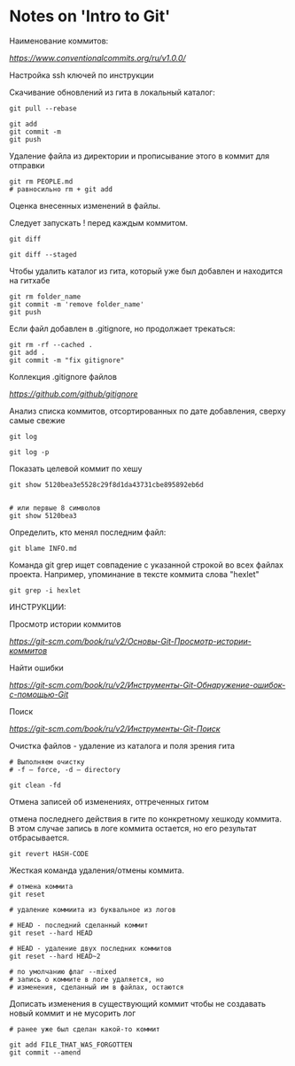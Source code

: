 # Notes on 'Intro to Git'

Наименование коммитов: 

*https://www.conventionalcommits.org/ru/v1.0.0/*

Настройка ssh ключей по инструкции

Скачивание обновлений из гита в локальный каталог:

```
git pull --rebase
```

```
git add
git commit -m
git push
```

Удаление файла из директории и прописывание этого в коммит для отправки

```
git rm PEOPLE.md
# равносильно rm + git add
```

Оценка внесенных изменений в файлы. 

Следует запускать ! перед каждым коммитом.

```
git diff

git diff --staged
```

Чтобы удалить каталог из гита, который уже был добавлен и находится на гитхабе

```
git rm folder_name
git commit -m 'remove folder_name'
git push
```

Если файл добавлен в .gitignore, 
но продолжает трекаться:

```
git rm -rf --cached .
git add .
git commit -m "fix gitignore"
```

Коллекция .gitignore файлов 

*https://github.com/github/gitignore*


Анализ списка коммитов, отсортированных по дате добавления, сверху самые свежие

```
git log

git log -p
```

Показать целевой коммит по хешу

```
git show 5120bea3e5528c29f8d1da43731cbe895892eb6d


# или первые 8 символов
git show 5120bea3
```

Определить, кто менял последним файл:

```
git blame INFO.md
```

Команда git grep ищет совпадение с указанной строкой во всех файлах проекта. Например, упоминание в тексте коммита слова "hexlet"

```
git grep -i hexlet
```

ИНСТРУКЦИИ:

Просмотр истории коммитов

*https://git-scm.com/book/ru/v2/Основы-Git-Просмотр-истории-коммитов*

Найти ошибки

*https://git-scm.com/book/ru/v2/Инструменты-Git-Обнаружение-ошибок-с-помощью-Git*

Поиск

*https://git-scm.com/book/ru/v2/Инструменты-Git-Поиск*


Очистка файлов - удаление из каталога и поля зрения гита
```
# Выполняем очистку
# -f – force, -d – directory

git clean -fd
```

Отмена записей об изменениях, оттреченных гитом

отмена последнего действия в гите по 
конкретному хешкоду коммита. В этом случае запись 
в логе коммита остается, но его результат отбрасывается. 

```
git revert HASH-CODE
```

Жесткая команда удаления/отмены коммита. 

```
# отмена коммита
git reset 

# удаление коммиита из буквальное из логов

# HEAD - последний сделанный коммит
git reset --hard HEAD

# HEAD - удаление двух последних коммитов
git reset --hard HEAD~2

# по умолчанию флаг --mixed
# запись о коммите в логе удаляется, но 
# изменения, сделанный им в файлах, остаются
```

Дописать изменения в существующий коммит
чтобы не создавать новый коммит и не мусорить лог

```
# ранее уже был сделан какой-то коммит

git add FILE_THAT_WAS_FORGOTTEN
git commit --amend
```
